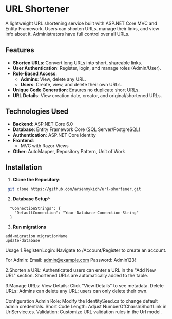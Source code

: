 # URL Shortener

A lightweight URL shortening service built with ASP.NET Core MVC and Entity Framework. Users can shorten URLs, manage their links, and view info about it. Administrators have full control over all URLs.

## Features

- **Shorten URLs**: Convert long URLs into short, shareable links.
- **User Authentication**: Register, login, and manage roles (Admin/User).
- **Role-Based Access**:
  - **Admins**: View, delete any URL.
  - **Users**: Create, view, and delete their own URLs.
- **Unique Code Generation**: Ensures no duplicate short URLs.
- **URL Details**: View creation date, creator, and original/shortened URLs.

## Technologies Used

- **Backend**: ASP.NET Core 6.0
- **Database**: Entity Framework Core (SQL Server/PostgreSQL)
- **Authentication**: ASP.NET Core Identity
- **Frontend**: 
  - MVC with Razor Views
- **Other**: AutoMapper, Repository Pattern, Unit of Work

## Installation

1. **Clone the Repository**:
  ```bash
   git clone https://github.com/arsenmykich/url-shortener.git
   ```
2. **Database Setup^**
```
  "ConnectionStrings": {
    "DefaultConnection": "Your-Database-Connection-String"
  }
```
3. **Run migrations**
```
add-migration migrationName
update-database
```
Usage
1.Register/Login:
  Navigate to /Account/Register to create an account.

  For Admin:
    Email: admin@example.com
    Password: Admin123!
  

2.Shorten a URL:
  Authenticated users can enter a URL in the "Add New URL" section.
  Shortened URLs are automatically added to the table.

3.Manage URLs:
  View Details: Click "View Details" to see metadata.
  Delete URLs: Admins can delete any URL; users can only delete their own.

Configuration
  Admin Role: Modify the IdentitySeed.cs to change default admin credentials.
  Short Code Length: Adjust NumberOfCharsInShortLink in UrlService.cs.
  Validation: Customize URL validation rules in the Url model.
